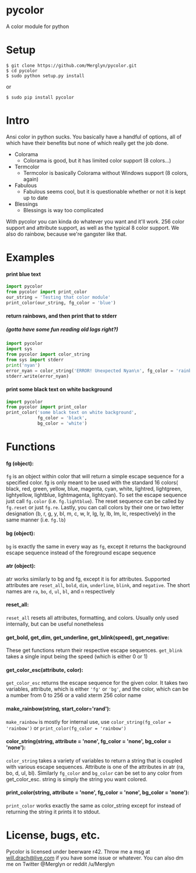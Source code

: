 pycolor
=======

A color module for python

# Setup
```
$ git clone https://github.com/Merglyn/pycolor.git
$ cd pycolor
$ sudo python setup.py install
```

or

```
$ sudo pip install pycolor
```

# Intro
Ansi color in python sucks. You basically have a handful of options, all of
which have their benefits but none of which really get the job done.

* Colorama
	* Colorama is good, but it has limited color support (8 colors...)
* Termcolor
	* Termcolor is basically Colorama without Windows support (8 colors, again)
* Fabulous
	* Fabulous seems cool, but it is questionable whether or not it is kept up
	to date
* Blessings
	* Blessings is way too complicated

With pycolor you can kinda do whatever you want and it'll work. 256 color
support and attribute support, as well as the typical 8 color support. We also
do rainbow, because we're gangster like that.

# Examples
#### print blue text
```python
import pycolor
from pycolor import print_color
our_string = 'Testing that color module'
print_color(our_string, fg_color = 'blue')
```

#### return rainbows, and then print that to stderr

##### (gotta have some fun reading old logs right?)

```python
import pycolor
import sys
from pycolor import color_string
from sys import stderr
print('nyan')
error_nyan = color_string('ERROR! Unexpected Nyan\n', fg_color = 'rainbow')
stderr.write(error_nyan)
```

#### print some black text on white background

```python
import pycolor
from pycolor import print_color
print_color('some black text on white background',
            fg_color = 'black',
            bg_color = 'white')
```

# Functions
#### fg (object):

`fg` is an object within color that will return a simple escape sequence for 
a specified color. fg is only meant to be used with the standard 16 colors(
black, red, green, yellow, blue, magenta, cyan, white, lightred, 
lightgreen, lightyellow, lightblue, lightmagenta, lightcyan). To set the 
escape sequence just call `fg.color` (i.e. `fg.lightblue`). The reset sequence
can be called by `fg.reset` or just `fg.re`. Lastly, you can call colors by 
their one or two letter designation (b, r, g, y, bl, m, c, w, lr, lg, ly, 
lb, lm, lc, respectively) in the same manner (i.e. `fg.lb`)

#### bg (object):

`bg` is exactly the same in every way as `fg`, except it returns the
background escape sequence instead of the foreground escape sequence

#### atr (object):

atr works similarly to bg and fg, except it is for attributes. Supported
attributes are `reset_all`, `bold`, `dim`, `underline`, `blink`, and
`negative`. The short names are `ra`, `bo`, `d`, `ul`, `bl`, and `n`
respectively

#### reset_all:

`reset_all` resets all attributes, formatting, and colors. Usually only used
internally, but can be useful nonetheless

#### get_bold, get_dim, get_underline, get_blink(speed), get_negative:

These get functions return their respective escape sequences. `get_blink`
takes a single input being the speed (which is either 0 or 1)

#### get_color_esc(attribute, color):

`get_color_esc` returns the escape sequence for the given color. It takes
two variables, attribute, which is either `'fg'` or `'bg'`, and the color,
which can be a number from 0 to 256 or a valid xterm 256 color name

#### make_rainbow(string, start_color='rand'):

`make_rainbow` is mostly for internal use, use `color_string(fg_color =
'rainbow')` or `print_color(fg_color = 'rainbow')`

#### color_string(string, attribute = 'none', fg_color = 'none', bg_color = 'none'):

`color_string` takes a variety of variables to return a string that is
coupled with various escape sequences. Attribute is one of the attributes
in atr (ra, bo, d, ul, bl). Similarly `fg_color` and `bg_color` can be set to
any color from get_color_esc. string is simply the string you want colored.

#### print_color(string, attribute = 'none', fg_color = 'none', bg_color = 'none'):

`print_color` works exactly the same as color_string except for instead of
returning the string it prints it to stdout.

# License, bugs, etc.

Pycolor is licensed under beerware r42. Throw me a msg at will.drach@live.com if you have some issue or whatever. You can also dm me on Twitter @Merglyn or reddit /u/Merglyn
